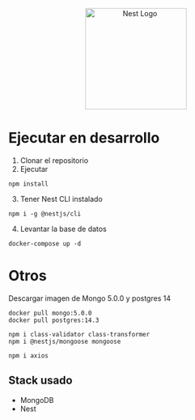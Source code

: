 <p align="center">
  <a href="http://nestjs.com/" target="blank"><img src="https://nestjs.com/img/logo-small.svg" width="200" alt="Nest Logo" /></a>
</p>


# Ejecutar en desarrollo

1. Clonar el repositorio
2. Ejecutar
```
npm install
```
3. Tener Nest CLI instalado
```
npm i -g @nestjs/cli
```
4. Levantar la base de datos
```
docker-compose up -d
```

# Otros
Descargar imagen de Mongo 5.0.0 y postgres 14
```
docker pull mongo:5.0.0
docker pull postgres:14.3

npm i class-validator class-transformer
npm i @nestjs/mongoose mongoose

npm i axios
```

## Stack usado

* MongoDB
* Nest





